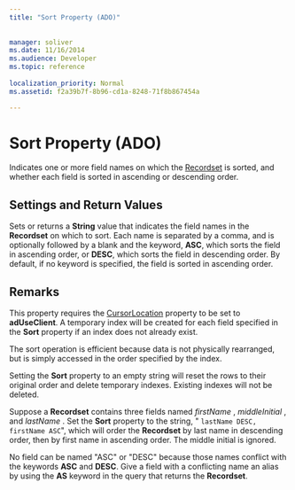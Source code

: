 ```yaml
---
title: "Sort Property (ADO)"
 
 
manager: soliver
ms.date: 11/16/2014
ms.audience: Developer
ms.topic: reference
  
localization_priority: Normal
ms.assetid: f2a39b7f-8b96-cd1a-8248-71f8b867454a

---
```


# Sort Property (ADO)

Indicates one or more field names on which the [Recordset](recordset-object-ado.md) is sorted, and whether each field is sorted in ascending or descending order. 
  
## Settings and Return Values

Sets or returns a **String** value that indicates the field names in the **Recordset** on which to sort. Each name is separated by a comma, and is optionally followed by a blank and the keyword, **ASC**, which sorts the field in ascending order, or **DESC**, which sorts the field in descending order. By default, if no keyword is specified, the field is sorted in ascending order. 
  
## Remarks

This property requires the [CursorLocation](cursorlocation-property-ado.md) property to be set to **adUseClient**. A temporary index will be created for each field specified in the **Sort** property if an index does not already exist. 
  
The sort operation is efficient because data is not physically rearranged, but is simply accessed in the order specified by the index.
  
Setting the **Sort** property to an empty string will reset the rows to their original order and delete temporary indexes. Existing indexes will not be deleted. 
  
Suppose a **Recordset** contains three fields named  *firstName*  ,  *middleInitial*  , and  *lastName*  . Set the **Sort** property to the string, "  `lastName DESC, firstName ASC`", which will order the **Recordset** by last name in descending order, then by first name in ascending order. The middle initial is ignored. 
  
No field can be named "ASC" or "DESC" because those names conflict with the keywords **ASC** and **DESC**. Give a field with a conflicting name an alias by using the **AS** keyword in the query that returns the **Recordset**. 
  


